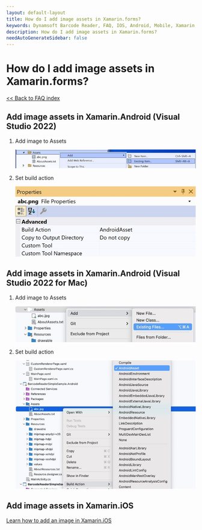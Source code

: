 ```yaml
---
layout: default-layout
title: How do I add image assets in Xamarin.forms?
keywords: Dynamsoft Barcode Reader, FAQ, IOS, Android, Mobile, Xamarin, image
description: How do I add image assets in Xamarin.forms?
needAutoGenerateSidebar: false
---
```


# How do I add image assets in Xamarin.forms?

[<< Back to FAQ index](index.md)

## Add image assets in Xamarin.Android (Visual Studio 2022)

1. Add image to Assets

   ![Add image to Assets](assets/add_asset_win.jpg)

2. Set build action

   ![Set build action](assets/build_action_win.jpg)

## Add image assets in Xamarin.Android (Visual Studio 2022 for Mac)

1. Add image to Assets

   ![Add image to Assets](assets/add_asset_mac.jpg)

2. Set build action

   ![Set build action](assets/build_action_mac.jpg)

## Add image assets in Xamarin.iOS

[Learn how to add an image in Xamarin.iOS](https://learn.microsoft.com/en-us/xamarin/ios/app-fundamentals/images-icons/displaying-an-image?tabs=macos)
